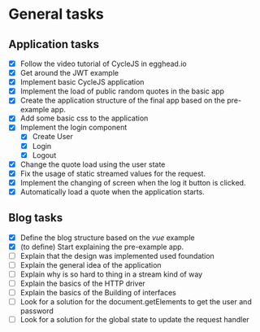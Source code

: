 # General tasks

## Application tasks

- [x] Follow the video tutorial of CycleJS in egghead.io
- [x] Get around the JWT example
- [x] Implement basic CycleJS application
- [x] Implement the load of public random quotes in the basic app
- [x] Create the application structure of the final app based on the pre-example app.
- [x] Add some basic css to the application
- [x] Implement the login component
  - [x] Create User
  - [x] Login 
  - [x] Logout
- [x] Change the quote load using the user state
- [x] Fix the usage of static streamed values for the request.
- [x] Implement the changing of screen when the log it button is clicked.
- [x] Automatically load a quote when the application starts.

## Blog tasks

- [x] Define the blog structure based on the *vue* example
- [x] (to define) Start explaining the pre-example app.
- [ ] Explain that the design was implemented used foundation
- [ ] Explain the general idea of the application
- [ ] Explain why is so hard to thing in a stream kind of way
- [ ] Explain the basics of the HTTP driver
- [ ] Explain the basics of the Building of interfaces
- [ ] Look for a solution for the document.getElements to get the user and password
- [ ] Look for a solution for the global state to update the request handler